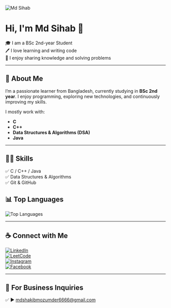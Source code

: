 ![Md Sihab](https://media.licdn.com/dms/image/v2/D5616AQFrYaDmRUZPZg/profile-displaybackgroundimage-shrink_350_1400/profile-displaybackgroundimage-shrink_350_1400/0/1732536866162?e=1759363200&v=beta&t=4xbhHv8KRUcdlp8Iya4Q4GBJiN5P0wQt1Lqt6TtL08k)


# Hi, I'm Md Sihab 👋

🎓 I am a BSc 2nd-year Student  
🖊️ I love learning and writing code  
🎤 I enjoy sharing knowledge and solving problems  

---

## 🚀 About Me
I’m a passionate learner from Bangladesh, currently studying in **BSc 2nd year**. I enjoy programming, exploring new technologies, and continuously improving my skills.  

I mostly work with:  
- **C**  
- **C++**  
- **Data Structures & Algorithms (DSA)**  
- **Java**

---
## 👨‍💻 Skills
✅ C / C++ / Java  
✅ Data Structures & Algorithms    
✅ Git & GitHub  
## 📊 Top Languages
![Top Languages](https://github-readme-stats.vercel.app/api/top-langs/?username=Md-sihab11&layout=compact&theme=default)

---

## ☕ Connect with Me
[![LinkedIn](https://img.shields.io/badge/LinkedIn-%230077B5.svg?style=for-the-badge&logo=linkedin&logoColor=white)](https://www.linkedin.com/in/md-sihab8777262b2/)  
[![LeetCode](https://img.shields.io/badge/LeetCode-%23FFA116.svg?style=for-the-badge&logo=leetcode&logoColor=black)](https://leetcode.com/u/mdshihab1122/)  
[![Instagram](https://img.shields.io/badge/Instagram-%23E4405F.svg?style=for-the-badge&logo=instagram&logoColor=white)](https://www.instagram.com/mdshihabmuzumder/)  
[![Facebook](https://img.shields.io/badge/Facebook-%231877F2.svg?style=for-the-badge&logo=facebook&logoColor=white)](https://www.facebook.com/shakib.muzumder/)  

---



## 📧 For Business Inquiries
✅ ► mdshakibmozumder6666@gmail.com
